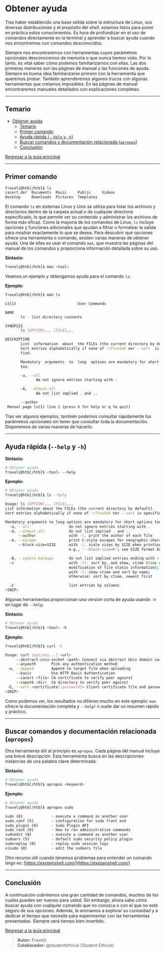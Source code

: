 # Obtener ayuda

Tras haber establecido una base sólida sobre la estructura de Linux, sus diversas distribuciones y el propósito del *shell*, estamos listos para poner en práctica estos conocimientos. Es hora de profundizar en el uso de comandos directamente en la terminal y aprender a buscar ayuda cuando nos encontremos con comandos desconocidos.

Siempre nos encontraremos con herramientas cuyos parámetros opcionales desconocemos de memoria o que nunca hemos visto. Por lo tanto, es vital saber cómo podemos familiarizarnos con ellas. Las dos primeras maneras son las páginas de manual y las funciones de ayuda. Siempre es buena idea familiarizarse primero con la herramienta que queremos probar. También aprenderemos algunos trucos con algunas herramientas que creíamos imposibles. En las páginas de manual encontraremos manuales detallados con explicaciones completas.

---

## Temario

- [Obtener ayuda](#obtener-ayuda)
  - [Temario](#temario)
  - [Primer comando](#primer-comando)
  - [Ayuda rápida (`--help` y `-h`)](#ayuda-rápida---help-y--h)
  - [Buscar comandos y documentación relacionada (`apropos`)](#buscar-comandos-y-documentación-relacionada-apropos)
  - [Conclusión](#conclusión)

[Regresar a la guía principal](./../readme.md#2-linux-y-bash-script)

---

## Primer comando

```bash
fravelz@htb[/htb]$ ls
cacert.der  Documents  Music     Public     Videos
Desktop     Downloads  Pictures  Templates
```

El comando `ls` en sistemas Linux y Unix se utiliza para listar los archivos y directorios dentro de la carpeta actual o de cualquier directorio especificado, lo que permite ver su contenido y administrar los archivos de forma más eficaz. Como la mayoría de los comandos de Linux, `ls` incluye opciones y funciones adicionales que ayudan a filtrar o formatear la salida para mostrar exactamente lo que se desea. Para descubrir qué opciones ofrece una herramienta o comando, existen varias maneras de obtener ayuda. Una de ellas es usar el comando `man`, que muestra las páginas del manual de los comandos y proporciona información detallada sobre su uso.

**Sintaxis:**

``` bash
fravelz@htb[/htb]$ man <tool>
```

Veamos un ejemplo y obtengamos ayuda para el comando `ls`:

**Ejemplo:**

``` bash
fravelz@htb[/htb]$ man ls
```

``` bash
LS(1)                            User Commands                           LS(1)

NAME
       ls - list directory contents

SYNOPSIS
       ls [OPTION]... [FILE]...

DESCRIPTION
       List  information  about  the FILEs (the current directory by default).
       Sort entries alphabetically if none of -cftuvSUX nor --sort  is  speci‐
       fied.

       Mandatory  arguments  to  long  options are mandatory for short options
       too.

       -a, --all
              do not ignore entries starting with .

       -A, --almost-all
              do not list implied . and ..

       --author
 Manual page ls(1) line 1 (press h for help or q to quit)
```

Tras ver algunos ejemplos, también podemos consultar rápidamente los parámetros opcionales sin tener que consultar toda la documentación. Disponemos de varias maneras de hacerlo.

---

## Ayuda rápida (`--help` y `-h`)

**Sintaxis:**

```bash
# Obtener ayuda
fravelz@htb[/htb]$ <tool> --help
```

**Ejemplo:**

```bash
# Obtener ayuda
fravelz@htb[/htb]$ ls --help
```

``` bash
Usage: ls [OPTION]... [FILE]...
List information about the FILEs (the current directory by default).
Sort entries alphabetically if none of -cftuvSUX nor --sort is specified.

Mandatory arguments to long options are mandatory for short options too.
  -a, --all                  do not ignore entries starting with .
  -A, --almost-all           do not list implied . and ..
      --author               with -l, print the author of each file
  -b, --escape               print C-style escapes for nongraphic characters
      --block-size=SIZE      with -l, scale sizes by SIZE when printing them;
                             e.g., '--block-size=M'; see SIZE format below

  -B, --ignore-backups       do not list implied entries ending with ~
  -c                         with -lt: sort by, and show, ctime (time of last
                             modification of file status information);
                             with -l: show ctime and sort by name;
                             otherwise: sort by ctime, newest first

  -C                         list entries by columns
<SNIP>
```

Algunas herramientas proporcionan una versión corta de ayuda usando `-h` en lugar de `--help`:

**Sintaxis:**

``` bash
# Obtener ayuda
fravelz@htb[/htb]$ <tool> -h
```

**Ejemplo:**

``` bash
fravelz@htb[/htb]$ curl -h
```

``` bash
Usage: curl [options...] <url>
     --abstract-unix-socket <path> Connect via abstract Unix domain socket
     --anyauth       Pick any authentication method
 -a, --append        Append to target file when uploading
     --basic         Use HTTP Basic Authentication
     --cacert <file> CA certificate to verify peer against
     --capath <dir>  CA directory to verify peer against
 -E, --cert <certificate[:password]> Client certificate file and password
<SNIP>
```

Como podemos ver, los resultados no difieren mucho en este ejemplo: `man` ofrece la documentación completa y `--help`/`-h` suele dar un resumen rápido y práctico.

---

## Buscar comandos y documentación relacionada (`apropos`)

Otra herramienta útil al principio es `apropos`. Cada página del manual incluye una breve descripción. Esta herramienta busca en las descripciones instancias de una palabra clave determinada.

**Sintaxis:**

``` bash
# Obtener ayuda
fravelz@htb[/htb]$ apropos <keyword>
```

**Ejemplo:**

``` bash
# Obtener ayuda
fravelz@htb[/htb]$ apropos sudo
```

``` bash
sudo (8)             - execute a command as another user
sudo.conf (5)        - configuration for sudo front end
sudo_plugin (8)      - Sudo Plugin API
sudo_root (8)        - How to run administrative commands
sudoedit (8)         - execute a command as another user
sudoers (5)          - default sudo security policy plugin
sudoreplay (8)       - replay sudo session logs
visudo (8)           - edit the sudoers file
```

Otro recurso útil cuando tenemos problemas para entender un comando largo es: [https://explainshell.com/](https://explainshell.com/)

---

## Conclusión

A continuación cubriremos una gran cantidad de comandos, muchos de los cuales pueden ser nuevos para usted. Sin embargo, ahora sabe cómo buscar ayuda con cualquier comando que no conozca o con el que no esté seguro de sus opciones. Además, le animamos a explorar su curiosidad y a dedicar el tiempo que necesite para experimentar con las herramientas presentadas. Siempre será tiempo bien invertido.

[Regresar a la guía principal](./../readme.md#2-linux-y-bash-script)

> **Autor:** Fravelz  
> **Colaborador:** @studentethical (Student Ethical)
